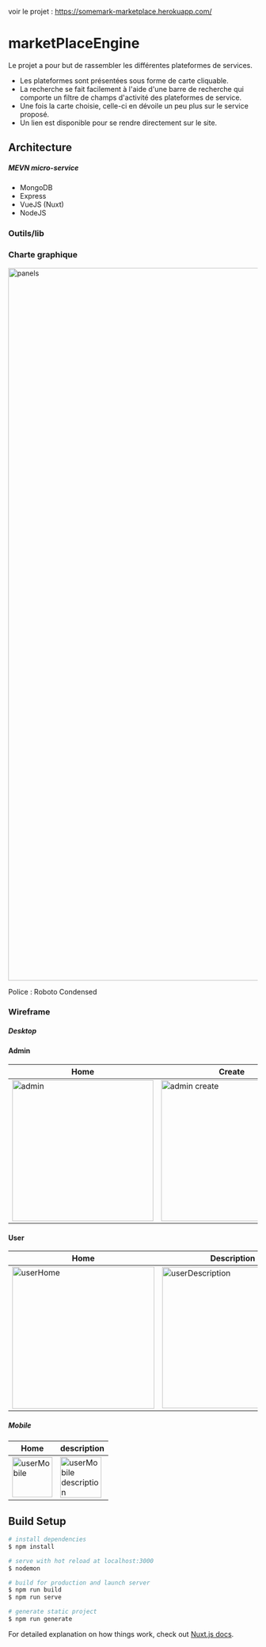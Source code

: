 voir le projet : https://somemark-marketplace.herokuapp.com/

# marketPlaceEngine
Le projet a pour but de rassembler les différentes plateformes de services.   

- Les plateformes sont présentées sous forme de carte cliquable. 
- La recherche se fait facilement à l'aide d'une barre de recherche qui comporte un filtre de champs d'activité des plateformes de service.   
- Une fois la carte choisie, celle-ci en dévoile un peu plus sur le service proposé. 
- Un lien est disponible pour se rendre directement sur le site. 
## Architecture
##### MEVN micro-service 
- MongoDB
- Express
- VueJS (Nuxt)
- NodeJS

### Outils/lib

### Charte graphique 
<img width="1440" alt="panels" src="https://user-images.githubusercontent.com/69767205/121906532-7d099580-cd2b-11eb-84f4-e01b2b55f3f4.png">

Police : Roboto Condensed

### Wireframe 

##### Desktop

#### Admin
| Home          | Create        | Update        | Delete        |
| ------------- | ------------- | ------------- | ------------- |
|<img width="285" alt="admin " src="https://user-images.githubusercontent.com/69767205/120980382-d9dade00-c776-11eb-8c6e-e324bc98c28d.png"> |<img width="285" alt="admin create" src="https://user-images.githubusercontent.com/69767205/120980390-dcd5ce80-c776-11eb-9ddf-f59880b4c218.png"> |<img width="285" alt="admin update" src="https://user-images.githubusercontent.com/69767205/120980411-e2331900-c776-11eb-8edf-d1943ce5870a.png"> |<img width="285" alt="admin delete" src="https://user-images.githubusercontent.com/69767205/120980400-dfd0bf00-c776-11eb-9b03-282097bde14d.png"> |



#### User 

| Home          | Description   |
| ------------- | ------------- |
| <img width="287" alt="userHome" src="https://user-images.githubusercontent.com/69767205/120980435-e7906380-c776-11eb-91c5-96827e7cb3b9.png"> | <img width="285" alt="userDescription" src="https://user-images.githubusercontent.com/69767205/120980422-e4957300-c776-11eb-8690-e4d7052c9921.png">

##### Mobile 

| Home          | description   |
| ------------- | ------------- |
|<img width="81" alt="userMobile" src="https://user-images.githubusercontent.com/69767205/120980972-73a28b00-c777-11eb-90d0-d068eacb436f.png">|<img width="83" alt="userMobile description" src="https://user-images.githubusercontent.com/69767205/120980978-769d7b80-c777-11eb-8f21-ecba69e0d5cf.png">

## Build Setup

```bash
# install dependencies
$ npm install

# serve with hot reload at localhost:3000
$ nodemon

# build for production and launch server
$ npm run build
$ npm run serve

# generate static project
$ npm run generate
```

For detailed explanation on how things work, check out [Nuxt.js docs](https://nuxtjs.org).
